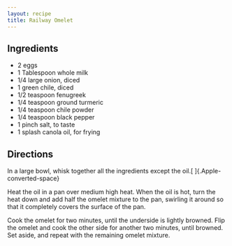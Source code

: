 ```yaml
---
layout: recipe
title: Railway Omelet
---
```


## Ingredients

* 2 eggs
* 1 Tablespoon whole milk
* 1/4 large onion, diced
* 1 green chile, diced
* 1/2 teaspoon fenugreek
* 1/4 teaspoon ground turmeric
* 1/4 teaspoon chile powder
* 1/4 teaspoon black pepper
* 1 pinch salt, to taste
* 1 splash canola oil, for frying

## Directions

In a large bowl, whisk together all the ingredients except the
oil.[ ]{.Apple-converted-space}

Heat the oil in a pan over medium high heat. When the oil is hot, turn
the heat down and add half the omelet mixture to the pan, swirling it
around so that it completely covers the surface of the pan.

Cook the omelet for two minutes, until the underside is lightly browned.
Flip the omelet and cook the other side for another two minutes, until
browned. Set aside, and repeat with the remaining omelet mixture.
